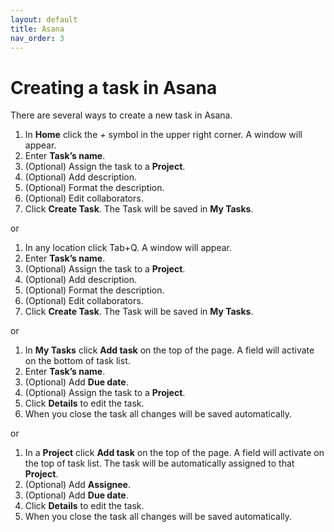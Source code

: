 ```yaml
---
layout: default
title: Asana
nav_order: 3
---
```

# Creating a task in Asana

There are several ways to create a new task in Asana. 
1. In **Home** click the *+* symbol in the upper right corner. A window will appear.
2. Enter **Task’s name**.
3. (Optional) Assign the task to a **Project**.
4. (Optional) Add description.
5. (Optional) Format the description.
6. (Optional) Edit collaborators. 
7. Click **Create Task**. The Task will be saved in **My Tasks**.

or 

 1. In any location click Tab+Q. A window will appear.
 2. Enter **Task’s name**.
 3. (Optional) Assign the task to a **Project**.
 4. (Optional) Add description.
 5. (Optional) Format the description.
 6. (Optional) Edit collaborators.
 7. Click **Create Task**. The Task will be saved in **My Tasks**.
       
or 
       
1. In **My Tasks** click **Add task** on the top of the page. A field will activate on the bottom of task list.
2. Enter **Task’s name**.
3. (Optional) Add **Due date**.
4. (Optional) Assign the task to a **Project**.
5. Click **Details** to edit the task.
6. When you close the task all changes will be saved automatically.

or

1. In a **Project** click **Add task** on the top of the page. A field will activate on the top of task list. The task will be automatically assigned to that **Project**. 
2. (Optional) Add **Assignee**.
3.  (Optional) Add **Due date**.
4. Click **Details** to edit the task.
5. When you close the task all changes will be saved automatically.


       

